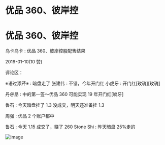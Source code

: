 # 优品 360、彼岸控

# 优品 360、彼岸控

乌卡乌卡 : 优品 360、彼岸控股配售结果

2019-01-10(10 赞)

评论区：

※语过添芹※ : 暗盘走了 张建伟 : 不错，今年开门红 小虎牙 : 开门红[玫瑰][玫瑰]

丹＠昂 : 中的第一签～优品 360 可能实现 19 年开门红[呲牙]

鲁石 : 今天暗盘挂了 1.3 没成交，明天还准备挂 1.3

周强 : 优品 2 个账户都中

鲁石 : 今天 1.15 成交了，赚了 260 Stone Shi : 昨天暗盘 25%走的

![image](img/Image_321.png)